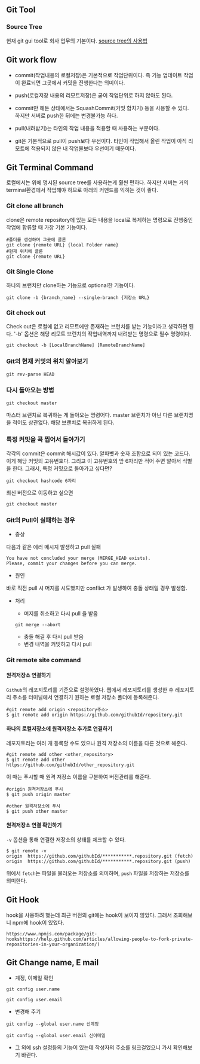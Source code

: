 ## Git Tool









### Source Tree

현재 git gui tool로 회사 업무의 기본이다.
[source tree의 사용법]()

## Git work flow

- commit(작업내용의 로컬저장)은 기본적으로 작업단위이다. 즉 기능 업데이트 작업이 완료되면 그곳에서 커밋을 진행한다는 의미이다.
- push(로컬저장 내용의 리모트저장)은 굳이 작업단위로 하지 않아도 된다.
- commit만 해둔 상태에서는 SquashCommit(커밋 합치기) 등을 사용할 수 있다. 하지만 서버로 push한 뒤에는 변경불가능 하다.
- pull(내려받기)는 타인의 작업 내용을 적용할 때 사용하는 부분이다.

- git은 기본적으로 pull이 push보다 우선이다. 타인이 작업해서 올린 작업이 아직 리모트에 적용되지 않은 내 작업물보다 우선이기 때문이다.

## Git Terminal Command

로컬에서는 위에 명시된 source tree를 사용하는게 훨씬 편하다. 하지만 서버는 거의 terminal환경에서 작업해야 하므로 아래의 커멘드를 익히는 것이 좋다.

### Git clone all branch
clone은 remote repository에 있는 모든 내용을 local로 복제하는 명령으로 진행중인 작업에 합류할 때 가장 기본 기능이다.
```shell
#폴더를 생성하며 그곳에 클론
git clone {remote URL} {local Folder name}
#현재 위치에 클론
git clone {remote URL}
```
### Git Single Clone

하나의 브런치만 clone하는 기능으로 optional한 기능이다.

```shell
git clone -b {branch_name} --single-branch {저장소 URL}
```

### Git check out
Check out은 로컬에 없고 리모트에만 존재하는 브런치를 받는 기능이라고 생각하면 된다. '-b' 옵션은 해당 리모트 브런치의 작업내역까지 내려받는 명령으로 필수 명령이다.

```shell
git checkout -b [LocalBranchName] [RemoteBranchName]
```

### Git의 현재 커밋의 위치 알아보기

```shell
git rev-parse HEAD
```

### 다시 돌아오는 방법

```shell
git checkout master
```

마스터 브랜치로 복귀하는 게 돌아오는 명령어다. master 브랜치가 아닌 다른 브랜치명을 적어도 상관없다. 해당 브랜치로 복귀하게 된다.

### 특정 커밋을 콕 찝어서 돌아가기

각각의 commit은 commit 해시값이 있다. 알파벳과 숫자 조합으로 되어 있는 코드다. 이게 해당 커밋의 고유번호다. 그리고 이 고유번호의 앞 6자리만 적어 주면 알아서 식별을 한다. 그래서, 특정 커밋으로 돌아가고 싶다면?

```shell
git checkout hashcode 6자리
```

최신 버전으로 이동하고 싶으면

```shell
git checkout master
```

### Git의 Pull이 실패하는 경우

- 증상

다음과 같은 에러 메시지 발생하고 pull 실패

```shell
You have not concluded your merge (MERGE_HEAD exists).
Please, commit your changes before you can merge.
```

- 원인

바로 직전 pull 시 머지를 시도했지만 conflict 가 발생하여 충돌 상태일 경우 발생함.

- 처리
   + 머지를 취소하고 다시 pull 을 받음

   ```shell
   git merge --abort
   ```

   + 충돌 해결 후 다시 pull 받음
   + 변경 내역을 커밋하고 다시 pull

### Git remote site command

#### 원격저장소 연결하기

`Github`의 레포지토리를 기준으로 설명하였다. 웹에서 레포지토리를 생성한 후 레포지토리 주소를 터미널에서 연결하기 원하는 로컬 저장소 폴더에 등록해준다.

```shell
#git remote add origin <repository주소>
$ git remote add origin https://github.com/githubId/repository.git
```

#### 하나의 로컬저장소에 원격저장소 추가로 연결하기

레포지토리는 여러 개 등록할 수도 있으나 원격 저장소의 이름을 다른 것으로 해준다.

```shell
#git remote add other <other_repository>
$ git remote add other https://github.com/githubId/other_repository.git
```

이 때는 푸시할 때 원격 저장소 이름을 구분하여 버전관리를 해준다.

```shell
#origin 원격저장소에 푸시
$ git push origin master

#other 원격저장소에 푸시
$ git push other master
```

#### 원격저장소 연결 확인하기

`-v` 옵션을 통해 연결한 저장소의 상태를 체크할 수 있다.

```shell
$ git remote -v
origin	https://github.com/githubId/***********.repository.git (fetch)
origin	https://github.com/githubId/***********.repository.git (push)
```

위에서 `fetch`는 파일을 불러오는 저장소를 의미하며, `push` 파일을 저장하는 저장소를 의미한다.

## Git Hook

hook을 사용하려 했는데 최근 버전의 git에는 hook이 보이지 않았다.
그래서 조회해보니 npm에 hook이 있었다.

```shell
https://www.npmjs.com/package/git-hookshttps://help.github.com/articles/allowing-people-to-fork-private-repositories-in-your-organization/)
```

## Git Change name, E mail

- 계정, 이메일 확인

```shell
git config user.name

git config user.email
```

- 변경해 주기

```shell
git config --global user.name 신계정

git config --global user.email 신이메일
```

- 그 외에 ssh 설정등의 기능이 있는데 작성자의 주소를 링크걸었으니 가서 확인해보기 바란다.

[바로가기]: https://meaownworld.tistory.com/78



